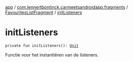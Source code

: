[app](../../index.md) / [com.lennertbontinck.carmeetsandroidapp.fragments](../index.md) / [FavouritesListFragment](index.md) / [initListeners](./init-listeners.md)

# initListeners

`private fun initListeners(): `[`Unit`](https://kotlinlang.org/api/latest/jvm/stdlib/kotlin/-unit/index.html)

Functie voor het instantiëren van de listeners.

